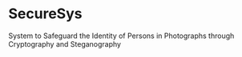 # SecureSys
System to Safeguard the Identity of Persons in Photographs through Cryptography and Steganography
